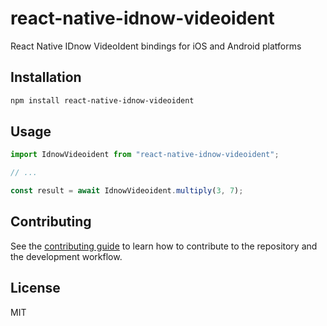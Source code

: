 # react-native-idnow-videoident

React Native IDnow VideoIdent bindings for iOS and Android platforms

## Installation

```sh
npm install react-native-idnow-videoident
```

## Usage

```js
import IdnowVideoident from "react-native-idnow-videoident";

// ...

const result = await IdnowVideoident.multiply(3, 7);
```

## Contributing

See the [contributing guide](CONTRIBUTING.md) to learn how to contribute to the repository and the development workflow.

## License

MIT
